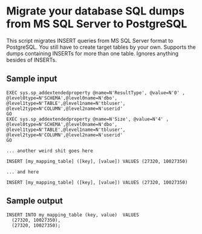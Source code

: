 # Migrate your database SQL dumps from MS SQL Server to PostgreSQL 

This script migrates INSERT queries from MS SQL Server format to PostgreSQL. You still have to create target tables by your own. Supports the dumps containing INSERTs for more than one table. Ignores anything besides of INSERTs.

## Sample input

```
EXEC sys.sp_addextendedproperty @name=N'ResultType', @value=N'0' , @level0type=N'SCHEMA',@level0name=N'dbo', @level1type=N'TABLE',@level1name=N'tbluser', @level2type=N'COLUMN',@level2name=N'userid'
GO
EXEC sys.sp_addextendedproperty @name=N'Size', @value=N'4' , @level0type=N'SCHEMA',@level0name=N'dbo', @level1type=N'TABLE',@level1name=N'tbluser', @level2type=N'COLUMN',@level2name=N'userid'
GO

... another weird shit goes here

INSERT [my_mapping_table] ([key], [value]) VALUES (27320, 10027350)

... and here

INSERT [my_mapping_table] ([key], [value]) VALUES (27320, 10027350)
```

## Sample output

```
INSERT INTO my_mapping_table (key, value)  VALUES
  (27320, 10027350),
  (27320, 10027350);
```
